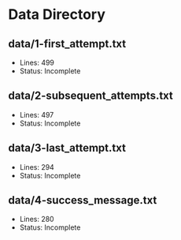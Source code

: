 # Data Directory
## data/1-first_attempt.txt
- Lines: 499
- Status: Incomplete
## data/2-subsequent_attempts.txt
- Lines: 497
- Status: Incomplete
## data/3-last_attempt.txt
- Lines: 294
- Status: Incomplete
## data/4-success_message.txt
- Lines: 280
- Status: Incomplete

